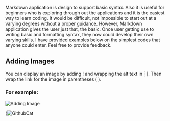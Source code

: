 Markdown application is design to support basic syntax. Also it is useful for beginners who is exploring through out the applications and it is the easiest way to learn coding. It would be difficult, not impossible to start out at a varying degrees without a proper guidance. However, Markdown application gives the user just that, the basic. Once user getting use to writing basic and formatting syntax, they now could develop their own varying skills. I have provided examples below on the simplest codes that anyone could enter. Feel free to provide feedback.

## Adding Images
You can display an image by adding ! and wrapping the alt text in [ ]. Then wrap the link for the image in parentheses ( ).
### For example:

![Adding Image](https://user-images.githubusercontent.com/104711302/170430074-b99de9f1-42db-40bb-8c75-1c327c03d1d9.PNG)

(![GithubCat](https://user-images.githubusercontent.com/104711302/170425987-0e53461e-b7e7-4fb2-bdb3-a2052d71e9ba.png)
